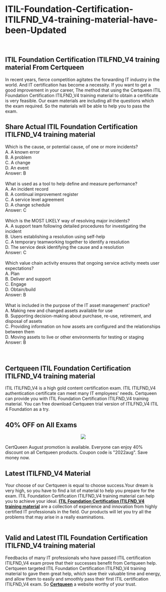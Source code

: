 # ITIL-Foundation-Certification-ITILFND_V4-training-material-have-been-Updated
<br />
<h2>
	ITIL Foundation Certification ITILFND_V4 training material From Certqueen
</h2>
In recent years, fierce competition agitates the forwarding IT industry in the world. And IT certification has become a necessity. If you want to get a good improvement in your career, The method that using the Certqueen ITIL Foundation Certification ITILFND_V4 training material to obtain a certificate is very feasible. Our exam materials are including all the questions which the exam required. So the materials will be able to help you to pass the exam.
<h2>
	Share Actual ITIL Foundation Certification ITILFND_V4 training material
</h2>
Which is the cause, or potential cause, of one or more incidents? <br />
A. A known error <br />
B. A problem <br />
C. A change <br />
D. An event <br />
Answer: B<br />
<br />
What is used as a tool to help define and measure performance? <br />
A. An incident record <br />
B. A continual improvement register <br />
C. A service level agreement <br />
D. A change schedule <br />
Answer: C<br />
<br />
Which is the MOST LIKELY way of resolving major incidents? <br />
A. A support team following detailed procedures for investigating the incident <br />
B. Users establishing a resolution using self-help <br />
C. A temporary teamworking together to identify a resolution <br />
D. The service desk identifying the cause and a resolution <br />
Answer: C<br />
<br />
Which value chain activity ensures that ongoing service activity meets user expectations? <br />
A. Plan <br />
B. Deliver and support <br />
C. Engage <br />
D. Obtain/build <br />
Answer: B<br />
<br />
What is included in the purpose of the IT asset management' practice? <br />
A. Making new and changed assets available for use <br />
B. Supporting decision-making about purchase, re-use, retirement, and disposal of assets <br />
C. Providing information on how assets are configured and the relationships between them <br />
D. Moving assets to live or other environments for testing or staging <br />
Answer: B<br />
<br />
<br />
<h2>
	Certqueen ITIL Foundation Certification ITILFND_V4 training material
</h2>
ITIL ITILFND_V4 is a high gold content certification exam. ITIL ITILFND_V4 authentication certificate can meet many IT employees' needs. Certqueen can provide you with ITIL Foundation Certification ITILFND_V4 training material. You can free download Certqueen trial version of ITILFND_V4 ITIL 4 Foundation as a try.
<h2>
	40% OFF on All Exams
</h2>
<div style="text-align:center;">
	<a href="https://www.certqueen.com/promotion.asp"><img src="http://www.h12-261.com/wp-content/uploads/2022/08/CQ-August-promo-2022-e1659337928585.jpg" /></a>
</div>
<br />
CertQueen August promotion is available. Everyone can enjoy 40% discount on all Certqueen products. Coupon code is "2022aug". Save money now.<br />
<h2>
	Latest  ITILFND_V4 Material
</h2>
Your choose of our Certqueen is equal to choose success.Your dream is very high, so you have to find a lot of material to help you prepare for the exam. ITIL Foundation Certification ITILFND_V4 training material can help you to achieve your ideal. <a href="https://www.certqueen.com/ITILFND_V4.html" target="_blank"><strong>ITIL Foundation Certification ITILFND_V4 training material</strong></a> are a collection of experience and innovation from highly certified IT professionals in the field. Our products will let you try all the problems that may arise in a really examinations.<br />
<br />
<h2>
	Valid and Latest ITIL Foundation Certification ITILFND_V4 training material
</h2>
Feedbacks of many IT professionals who have passed ITIL certification ITILFND_V4 exam prove that their successes benefit from Certqueen help. Certqueen targeted ITIL Foundation Certification ITILFND_V4 training material to gave them great help, which save their valuable time and energy, and allow them to easily and smoothly pass their first ITIL certification ITILFND_V4 exam. So <a href="http://www.certqueen.com/" target="_blank"><strong>Certqueen</strong></a> a website worthy of your trust.
